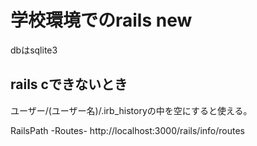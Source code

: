 # 学校環境でのrails new

dbはsqlite3

## rails cできないとき
ユーザー/(ユーザー名)/.irb_historyの中を空にすると使える。

RailsPath -Routes- 
http://localhost:3000/rails/info/routes
